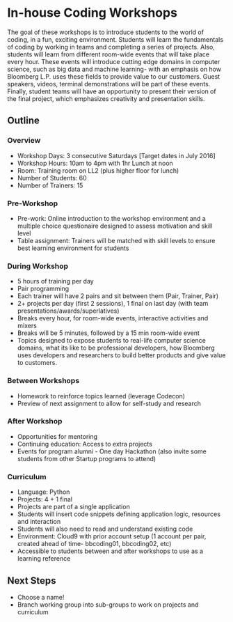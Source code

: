 # In-house Coding Workshops

The goal of these workshops is to introduce students to the world of coding, in a fun, exciting environment.  Students will learn the fundamentals of coding by working in teams and completing a series of projects.  Also, students will learn from different room-wide events that will take place every hour.  These events will introduce cutting edge domains in computer science, such as big data and machine learning- with an emphasis on how Bloomberg L.P. uses these fields to provide value to our customers.  Guest speakers, videos, terminal demonstrations will be part of these events.  Finally, student teams will have an opportunity to present their version of the final project, which emphasizes creativity and presentation skills.

## Outline
### Overview
- Workshop Days: 3 consecutive Saturdays [Target dates in July 2016]
- Workshop Hours: 10am to 4pm with 1hr Lunch at noon
- Room: Training room on LL2 (plus higher floor for lunch)
- Number of Students: 60
- Number of Trainers: 15

### Pre-Workshop
- Pre-work: Online introduction to the workshop environment and a multiple choice questionaire designed to assess motivation and skill level
- Table assignment: Trainers will be matched with skill levels to ensure best learning environment for students

### During Workshop
- 5 hours of training per day
- Pair programming
- Each trainer will have 2 pairs and sit between them (Pair, Trainer, Pair)
- 2+ projects per day (first 2 sessions), 1 final on last day (with team presentations/awards/superlatives)
- Breaks every hour, for room-wide events, interactive activities and mixers
 - Breaks will be 5 minutes, followed by a 15 min room-wide event
 - Topics designed to expose students to real-life computer science domains, what its like to be professional developers, how Bloomberg uses developers and researchers to build better products and give value to customers.

### Between Workshops
- Homework to reinforce topics learned (leverage Codecon)
- Preview of next assignment to allow for self-study and research

### After Workshop
- Opportunities for mentoring
- Continuing education: Access to extra projects
- Events for program alumni - One day Hackathon (also invite some students from other Startup programs to attend)

### Curriculum
- Language: Python
- Projects: 4 + 1 final
 - Projects are part of a single application
 - Students will insert code snippets defining application logic, resources and interaction
 - Students will also need to read and understand existing code
- Environment: Cloud9 with prior account setup (1 account per pair, created ahead of time- bbcoding01, bbcoding02, etc)
 - Accessible to students between and after workshops to use as a learning reference
  
## Next Steps
- Choose a name!
- Branch working group into sub-groups to work on projects and curriculum
